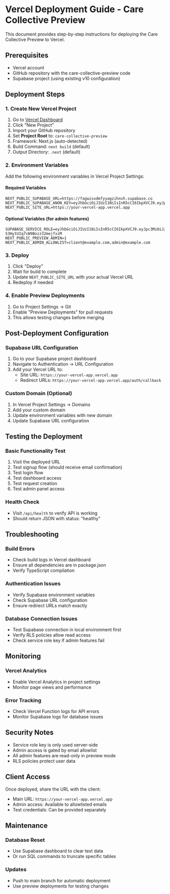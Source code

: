 # Vercel Deployment Guide - Care Collective Preview

This document provides step-by-step instructions for deploying the Care Collective Preview to Vercel.

## Prerequisites

- Vercel account
- GitHub repository with the care-collective-preview code
- Supabase project (using existing v10 configuration)

## Deployment Steps

### 1. Create New Vercel Project

1. Go to [Vercel Dashboard](https://vercel.com/dashboard)
2. Click "New Project"
3. Import your GitHub repository
4. Set **Project Root** to: `care-collective-preview`
5. Framework: Next.js (auto-detected)
6. Build Command: `next build` (default)
7. Output Directory: `.next` (default)

### 2. Environment Variables

Add the following environment variables in Vercel Project Settings:

#### Required Variables
```
NEXT_PUBLIC_SUPABASE_URL=https://fagwisxdmfyyagzihnvh.supabase.co
NEXT_PUBLIC_SUPABASE_ANON_KEY=eyJhbGciOiJIUzI1NiIsInR5cCI6IkpXVCJ9.eyJpc3MiOiJzdXBhYmFzZSIsInJlZiI6ImZhZ3dpc3hkbWZ5eWFnemlobnZoIiwicm9sZSI6ImFub24iLCJpYXQiOjE3NTQ1OTQyMDUsImV4cCI6MjA3MDE3MDIwNX0.AQkwUqSHySXm2GK6gEEiwzAe34f2ff1Gy8aO_f8iDyg
NEXT_PUBLIC_SITE_URL=https://your-vercel-app.vercel.app
```

#### Optional Variables (for admin features)
```
SUPABASE_SERVICE_ROLE=eyJhbGciOiJIUzI1NiIsInR5cCI6IkpXVCJ9.eyJpc3MiOiJzdXBhYmFzZSIsInJlZiI6ImZhZ3dpc3hkbWZ5eWFnemlobnZoIiwicm9sZSI6InNlcnZpY2Vfcm9sZSIsImlhdCI6MTc1NDU5NDIwNSwiZXhwIjoyMDcwMTcwMjA1fQ.38OziF4QPRStGplNG-S3HytUIq7cW9Bozz32mejfxzM
NEXT_PUBLIC_PREVIEW_ADMIN=1
NEXT_PUBLIC_ADMIN_ALLOWLIST=client@example.com,admin@example.com
```

### 3. Deploy

1. Click "Deploy"
2. Wait for build to complete
3. Update `NEXT_PUBLIC_SITE_URL` with your actual Vercel URL
4. Redeploy if needed

### 4. Enable Preview Deployments

1. Go to Project Settings → Git
2. Enable "Preview Deployments" for pull requests
3. This allows testing changes before merging

## Post-Deployment Configuration

### Supabase URL Configuration

1. Go to your Supabase project dashboard
2. Navigate to Authentication → URL Configuration
3. Add your Vercel URL to:
   - Site URL: `https://your-vercel-app.vercel.app`
   - Redirect URLs: `https://your-vercel-app.vercel.app/auth/callback`

### Custom Domain (Optional)

1. In Vercel Project Settings → Domains
2. Add your custom domain
3. Update environment variables with new domain
4. Update Supabase URL configuration

## Testing the Deployment

### Basic Functionality Test
1. Visit the deployed URL
2. Test signup flow (should receive email confirmation)
3. Test login flow
4. Test dashboard access
5. Test request creation
6. Test admin panel access

### Health Check
- Visit `/api/health` to verify API is working
- Should return JSON with status: "healthy"

## Troubleshooting

### Build Errors
- Check build logs in Vercel dashboard
- Ensure all dependencies are in package.json
- Verify TypeScript compilation

### Authentication Issues
- Verify Supabase environment variables
- Check Supabase URL configuration
- Ensure redirect URLs match exactly

### Database Connection Issues
- Test Supabase connection in local environment first
- Verify RLS policies allow read access
- Check service role key if admin features fail

## Monitoring

### Vercel Analytics
- Enable Vercel Analytics in project settings
- Monitor page views and performance

### Error Tracking
- Check Vercel Function logs for API errors
- Monitor Supabase logs for database issues

## Security Notes

- Service role key is only used server-side
- Admin access is gated by email allowlist
- All admin features are read-only in preview mode
- RLS policies protect user data

## Client Access

Once deployed, share the URL with the client:
- Main URL: `https://your-vercel-app.vercel.app`
- Admin access: Available to allowlisted emails
- Test credentials: Can be provided separately

## Maintenance

### Database Reset
- Use Supabase dashboard to clear test data
- Or run SQL commands to truncate specific tables

### Updates
- Push to main branch for automatic deployment
- Use preview deployments for testing changes